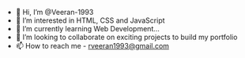 - 👋 Hi, I’m @Veeran-1993
- 👀 I’m interested in HTML, CSS and JavaScript
- 🌱 I’m currently learning Web Development...
- 💞️ I’m looking to collaborate on exciting projects to build my portfolio
- 📫 How to reach me - rveeran1993@gmail.com

<!---
Veeran-1901/Veeran-1901 is a ✨ special ✨ repository because its `README.md` (this file) appears on your GitHub profile.
You can click the Preview link to take a look at your changes.
--->
